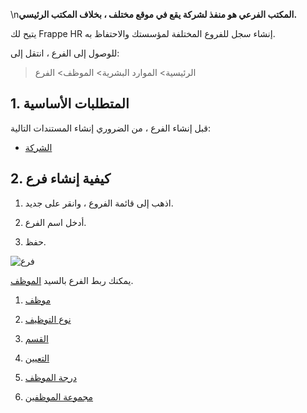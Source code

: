 \n**المكتب الفرعي هو منفذ لشركة يقع في موقع مختلف ، بخلاف المكتب الرئيسي.**

يتيح لك Frappe HR إنشاء سجل للفروع المختلفة لمؤسستك والاحتفاظ به.

للوصول إلى الفرع ، انتقل إلى:

> الرئيسية> الموارد البشرية> الموظف> الفرع

## 1. المتطلبات الأساسية

قبل إنشاء الفرع ، من الضروري إنشاء المستندات التالية:

* [الشركة](https://docs.erpnext.com/docs/v14/user/manual/en/setting-up/company-setup)
    

## 2. كيفية إنشاء فرع

1. اذهب إلى قائمة الفروع ، وانقر على جديد.
    
2. أدخل اسم الفرع.
    
3. حفظ.
    

![فرع](https://docs.erpnext.com/files/branch.png)

يمكنك ربط الفرع بالسيد [الموظف](https://docs.erpnext.com/docs/v14/user/manual/en/human-resources/employee).

1. [موظف](https://docs.erpnext.com/docs/v14/user/manual/en/human-resources/employee)
    
2. [نوع التوظيف](https://docs.erpnext.com/docs/v14/user/manual/en/human-resources/employment-type)
    
3. [القسم](https://docs.erpnext.com/docs/v14/user/manual/en/human-resources/department)
    
4. [التعيين](https://docs.erpnext.com/docs/v14/user/manual/en/human-resources/designation)
    
5. [درجة الموظف](https://docs.erpnext.com/docs/v14/user/manual/en/human-resources/employee-grade)
    
6. [مجموعة الموظفين](https://docs.erpnext.com/docs/v14/user/manual/en/human-resources/employee-group)